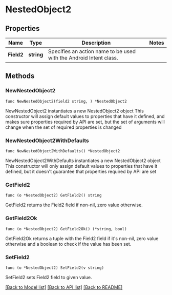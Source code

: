 # NestedObject2

## Properties

Name | Type | Description | Notes
------------ | ------------- | ------------- | -------------
**Field2** | **string** | Specifies an action name to be used with the Android Intent class. | 

## Methods

### NewNestedObject2

`func NewNestedObject2(field2 string, ) *NestedObject2`

NewNestedObject2 instantiates a new NestedObject2 object
This constructor will assign default values to properties that have it defined,
and makes sure properties required by API are set, but the set of arguments
will change when the set of required properties is changed

### NewNestedObject2WithDefaults

`func NewNestedObject2WithDefaults() *NestedObject2`

NewNestedObject2WithDefaults instantiates a new NestedObject2 object
This constructor will only assign default values to properties that have it defined,
but it doesn't guarantee that properties required by API are set

### GetField2

`func (o *NestedObject2) GetField2() string`

GetField2 returns the Field2 field if non-nil, zero value otherwise.

### GetField2Ok

`func (o *NestedObject2) GetField2Ok() (*string, bool)`

GetField2Ok returns a tuple with the Field2 field if it's non-nil, zero value otherwise
and a boolean to check if the value has been set.

### SetField2

`func (o *NestedObject2) SetField2(v string)`

SetField2 sets Field2 field to given value.



[[Back to Model list]](../README.md#documentation-for-models) [[Back to API list]](../README.md#documentation-for-api-endpoints) [[Back to README]](../README.md)


